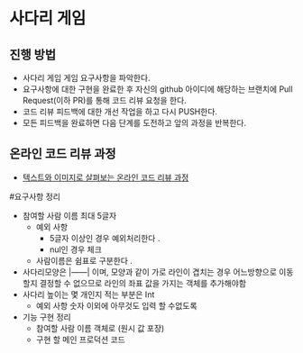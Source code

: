 # 사다리 게임
## 진행 방법
* 사다리 게임 게임 요구사항을 파악한다.
* 요구사항에 대한 구현을 완료한 후 자신의 github 아이디에 해당하는 브랜치에 Pull Request(이하 PR)를 통해 코드 리뷰 요청을 한다.
* 코드 리뷰 피드백에 대한 개선 작업을 하고 다시 PUSH한다.
* 모든 피드백을 완료하면 다음 단계를 도전하고 앞의 과정을 반복한다.

## 온라인 코드 리뷰 과정
* [텍스트와 이미지로 살펴보는 온라인 코드 리뷰 과정](https://github.com/nextstep-step/nextstep-docs/tree/master/codereview)

#요구사항 정리
- 참여할 사람 이름 최대 5글자
    - 예외 사항
        - 5글자 이상인 경우 예외처리한다 .
        - nul인 경우 체크
    - 사람이름은 쉼표로 구분한다 .
- 사다리모양은 |——| 이며, 모양과 같이 가로 라인이 겹치는 경우 어느방향으로 이동할지 결정할 수 없으므로 라인의 좌표 값을 가지는 객체를 추가해야함
- 사다리 높이는 몇 개인지 적는 부분은 Int
    - 예외 사항 숫자 이외에 아무것도 입력 할 수없도록
- 기능 구현 정리
    - 참여할 사람 이름 객체로 (원시 값 포장)
    - 구현 할 메인 프로덕션 코드